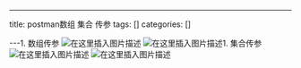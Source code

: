 
--- 
title:  postman数组 集合 传参 
tags: []
categories: [] 

---1. 数组传参 <img src="https://img-blog.csdnimg.cn/f6bd693b2fda419ab34da135324b6a1b.png" alt="在这里插入图片描述"> <img src="https://img-blog.csdnimg.cn/4ef3d75ce8e34ec1b00df94df52168ae.png" alt="在这里插入图片描述">1. 集合传参 <img src="https://img-blog.csdnimg.cn/78b496860c5a4fe1be802b48d4052234.png" alt="在这里插入图片描述"> <img src="https://img-blog.csdnimg.cn/58b21addd96f4af2aa2379055aa9c2e2.png" alt="在这里插入图片描述">